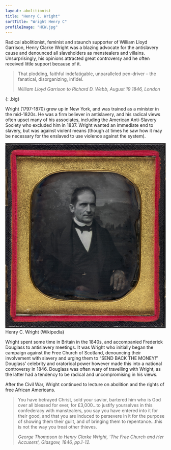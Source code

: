 ```yaml
---
layout: abolitionist
title: "Henry C. Wright"
sortTitle: "Wright Henry C"
profileImage: "HCW.jpg"
---
```


Radical abolitionist, feminist and staunch supporter of William Lloyd Garrison, Henry Clarke Wright was a blazing advocate for the antislavery cause and denounced all slaveholders as menstealers and villains. Unsurprisingly, his opinions attracted great controversy and he often received little support because of it.

>That plodding, faithful indefatigable, unparalleled pen-driver – the fanatical, disorganizing, infidel.
> <footer><cite>William Lloyd Garrison to Richard D. Webb, August 19 1846, London</cite></footer>
{: .big}

Wright (1797-1870) grew up in New York, and was trained as a minister in the mid-1820s. He was a firm believer in antislavery, and his radical views often upset many of his associates, including the American Anti-Slavery Society who excluded him in 1837. Wright wanted an immediate end to slavery, but was against violent means (though at times he saw how it may be necessary for the enslaved to use violence against the system).

![Picture of Henry C. Wright](/img/Henry_Clarke_Wright_daguerreotype_BPL_1847.jpg)
<span class="caption text-muted">Henry C. Wright (Wikipedia)</span>

Wright spent some time in Britain in the 1840s, and accompanied Frederick Douglass to antislavery meetings. It was Wright who initially began the campaign against the Free Church of Scotland, denouncing their involvement with slavery and urging them to “SEND BACK THE MONEY!” Douglass’ celebrity and oratorical power however made this into a national controversy in 1846. Douglass was often wary of travelling with Wright, as the latter had a tendency to be radical and uncompromising in his views.

After the Civil War, Wright continued to lecture on abolition and the rights of free African Americans.

> You have betrayed Christ, sold your savior, bartered him who is God over all blessed for ever, for £3,000…to justify yourselves in this confederacy with manstealers, you say you have entered into it for their good, and that you are induced to persevere in it for the purpose of showing them their guilt, and of bringing them to repentance…this is not the way you treat other thieves.
> <footer><cite>George Thompson to Henry Clarke Wright, ‘The Free Church and Her Accusers’, Glasgow, 1846, pp.1-12.</cite></footer>



